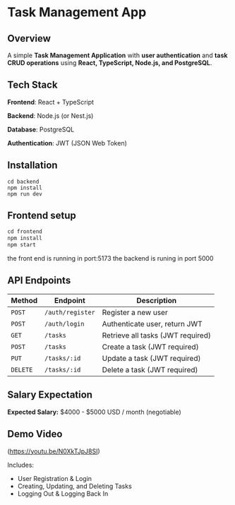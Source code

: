 # Task Management App

## Overview

 A simple **Task Management Application** with **user authentication** and **task CRUD operations** using **React, TypeScript, Node.js, and PostgreSQL**. 

## Tech Stack

**Frontend**: React + TypeScript 

**Backend**: Node.js (or Nest.js) 

**Database**: PostgreSQL

**Authentication**: JWT (JSON Web Token)

## Installation

```
cd backend
npm install
npm run dev
```

## Frontend setup

```cpp
cd frontend
npm install
npm start
```

the front end is running in port:5173 the backend is runing in port 5000

## API Endpoints

| Method   | Endpoint         | Description                       |
| -------- | ---------------- | --------------------------------- |
| `POST`   | `/auth/register` | Register a new user               |
| `POST`   | `/auth/login`    | Authenticate user, return JWT     |
| `GET`    | `/tasks`         | Retrieve all tasks (JWT required) |
| `POST`   | `/tasks`         | Create a task (JWT required)      |
| `PUT`    | `/tasks/:id`     | Update a task (JWT required)      |
| `DELETE` | `/tasks/:id`     | Delete a task (JWT required)      |

## Salary Expectation

 **Expected Salary:** $4000 - $5000 USD / month (negotiable)

##  Demo Video

(https://youtu.be/N0XkTJpJ8SI)

Includes:

- User Registration & Login
- Creating, Updating, and Deleting Tasks
- Logging Out & Logging Back In

